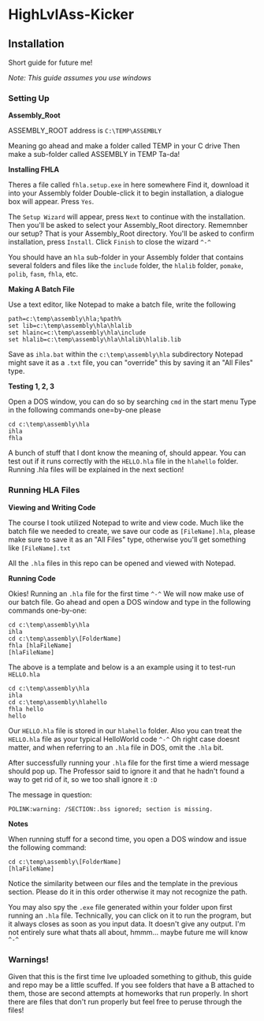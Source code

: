 # HighLvlAss-Kicker

## Installation

Short guide for future me!

*Note: This guide assumes you use windows*

### Setting Up

**Assembly_Root**

ASSEMBLY_ROOT address is `C:\TEMP\ASSEMBLY`

Meaning go ahead and make a folder called TEMP in your C drive
Then make a sub-folder called ASSEMBLY in TEMP
Ta-da!

**Installing FHLA**

Theres a file called `fhla.setup.exe` in here somewhere
Find it, download it into your Assembly folder
Double-click it to begin installation,  a dialogue box will appear. Press `Yes`.

The `Setup Wizard` will appear, press `Next` to continue with the installation. Then you'll be asked to select your Assembly_Root directory. Rememnber our setup? That is your Assembly_Root directory. You'll be asked to confirm installation, press `Install`. Click `Finish` to close the wizard `^-^`

You should have an `hla` sub-folder in your Assembly folder that contains several folders and files like the `include` folder, the `hlalib` folder, `pomake`, `polib`, `fasm`, `fhla`, etc.

**Making A Batch File**

Use a text editor, like Notepad to make a batch file, write the following

```
path=c:\temp\assembly\hla;%path%
set lib=c:\temp\assembly\hla\hlalib
set hlainc=c:\temp\assembly\hla\include
set hlalib=c:\temp\assembly\hla\hlalib\hlalib.lib
```

Save as `ihla.bat` within the `c:\temp\assembly\hla` subdirectory
Notepad might save it as a `.txt` file, you can "override" this by saving it an "All Files" type.

**Testing 1, 2, 3**

Open a DOS window, you can do so by searching `cmd` in the start menu
Type in the following commands one=by-one please

```
cd c:\temp\assembly\hla
ihla
fhla
```

A bunch of stuff that I dont know the meaning of, should appear.
You can test out if it runs correctly with the `HELLO.hla` file in the `hlahello` folder. Running .hla files will be explained in the next section!

### Running HLA Files

**Viewing and Writing Code**

The course I took utilized Notepad to write and view code. Much like the batch file we needed to create, we save our code as `[FileName].hla`, please make sure to save it as an "All Files" type, otherwise you'll get something like `[FileName].txt`

All the `.hla` files in this repo can be opened and viewed with Notepad.

**Running Code**
 
Okies! Running an `.hla` file for the first time `^-^` We will now make use of our batch file. Go ahead and open a DOS window and type in the following commands one-by-one:

```
cd c:\temp\assembly\hla
ihla
cd c:\temp\assembly\[FolderName]
fhla [hlaFileName]
[hlaFileName]
```

The above is a template and below is a an example using it to test-run `HELLO.hla`

```
cd c:\temp\assembly\hla
ihla
cd c:\temp\assembly\hlahello
fhla hello
hello
```

Our `HELLO.hla` file is stored in our `hlahello` folder. Also you can treat the `HELLO.hla` file as your typical HelloWorld code `^-^` Oh right case doesnt matter, and when referring to an `.hla` file in DOS, omit the `.hla` bit.

After successfully running your `.hla` file for the first time a wierd message should pop up. The Professor said to ignore it and that he hadn't found a way to get rid of it, so we too shall ignore it `:D`

The message in question:

```
POLINK:warning: /SECTION:.bss ignored; section is missing.
```

**Notes**

When running stuff for a second time, you open a DOS window and issue the following command:

```
cd c:\temp\assembly\[FolderName]
[hlaFileName]
```

Notice the similarity between our files and the template in the previous section. Please do it in this order otherwise it may not recognize the path.

You may also spy the `.exe` file generated within your folder upon first running an `.hla` file. Technically, you can click on it to run the program, but it always closes as soon as you input data. It doesn't give any output. I'm not entirely sure what thats all about, hmmm... maybe future me will know `^-^`

### Warnings!
Given that this is the first time Ive uploaded something to github, this guide and repo may be a little scuffed. If you see folders that have a B attached to them, those are second attempts at homeworks that run properly. In short there are files that don't run properly but feel free to peruse through the files!
